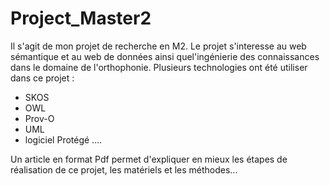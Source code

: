 # Project_Master2
Il s'agit de mon projet de recherche en M2. Le projet s'interesse au web sémantique et au web de données ainsi quel'ingénierie des connaissances dans le domaine de l'orthophonie. 
Plusieurs technologies ont été utiliser dans ce projet :
- SKOS
- OWL
- Prov-O
- UML
- logiciel Protégé ....

Un article en format Pdf permet d'expliquer en mieux les étapes de réalisation de ce projet, les matériels et les méthodes... 
